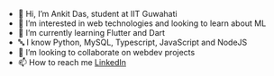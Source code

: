 - 👋 Hi, I’m Ankit Das, student at IIT Guwahati
- 👀 I’m interested in web technologies and looking to learn about ML
- 🌱 I’m currently learning Flutter and Dart
- 🔤 I know Python, MySQL, Typescript, JavaScript and NodeJS
- 💞️ I’m looking to collaborate on webdev projects
- 📫 How to reach me 
[LinkedIn](https://www.linkedin.com/in/ankit-das-614069229)

